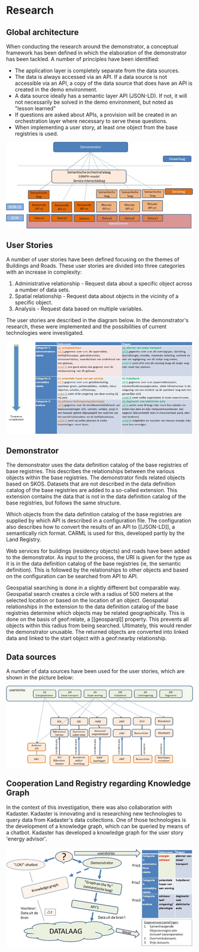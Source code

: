 # Research

## Global architecture
When conducting the research around the demonstrator, a conceptual framework has been defined in which the elaboration of the demonstrator has been tackled.
A number of principles have been identified:
- The application layer is completely separate from the data sources.
- The data is always accessed via an API. If a data source is not accessible via an API, a copy of the data source that does have an API is created in the demo environment.
- A data source ideally has a semantic layer API (JSON-LD). If not, it will not necessarily be solved in the demo environment, but noted as "lesson learned"
- If questions are asked about APIs, a provision will be created in an orchestration layer where necessary to serve these questions.
- When implementing a user story, at least one object from the base registries is used.

![demonstrator_architectuur](media/architectuur.png)

## User Stories
A number of user stories have been defined focusing on the themes of Buildings and Roads. These user stories are divided into three categories with an increase in complexity:
1. Administrative relationship - Request data about a specific object across a number of data sets.
2. Spatial relationship - Request data about objects in the vicinity of a specific object.
3. Analysis - Request data based on multiple variables.

The user stories are described in the diagram below. In the demonstrator's research, these were implemented and the possibilities of current technologies were investigated.

![user_stories](media/userstories.png)

## Demonstrator
The demonstrator uses the data definition catalog of the base registries of base registries. This describes the relationships between the various objects within the base registries. The demonstrator finds related objects based on SKOS.
Datasets that are not described in the data definition catalog of the base registries are added to a so-called extension. This extension contains the data that is not in the data definition catalog of the base registries, but follows the same structure.

Which objects from the data definition catalog of the base registries are supplied by which API is described in a configuration file. The configuration also describes how to convert the results of an API to [[JSON-LD]], a semantically rich format. CARML is used for this, developed partly by the Land Registry.

Web services for buildings (residency objects) and roads have been added to the demonstrator. As input to the process, the URI is given for the type as it is in the data definition catalog of the base registries (ie, the semantic definition). This is followed by the relationships to other objects and based on the configuration can be searched from API to API.

Geospatial searching is done in a slightly different but comparable way. Geospatial search creates a circle with a radius of 500 meters at the selected location or based on the location of an object. Geospatial relationships in the extension to the data definition catalog of the base registries determine which objects may be related geographically. This is done on the basis of geof:relate, a [[geosparql]] property. This prevents all objects within this radius from being searched. Ultimately, this would render the demonstrator unusable. The returned objects are converted into linked data and linked to the start object with a geof:nearby relationship.

## Data sources
A number of data sources have been used for the user stories, which are shown in the picture below:

![databronnen](media/databronnen.png)

## Cooperation Land Registry regarding Knowledge Graph
In the context of this investigation, there was also collaboration with Kadaster. Kadaster is innovating and is researching new technologies to query data from Kadaster's data collections. One of those technologies is the development of a knowledge graph, which can be queried by means of a chatbot. Kadaster has developed a knowledge graph for the user story 'energy advisor'.

![samenwerking_Kadaster](media/samenwerkingkadaster.png)